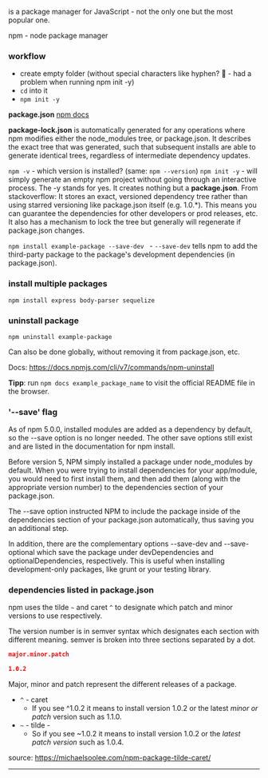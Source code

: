 is a package manager for JavaScript - not the only one but the most popular one.

npm - node package manager

### workflow
- create empty folder 
  (without special characters like hyphen? 🤔 - had a problem when running npm init -y)
- `cd` into it
- `npm init -y`

**package.json** [npm docs](https://docs.npmjs.com/cli/v6/configuring-npm/package-json)

**package-lock.json** is automatically generated for any operations where npm modifies either the node_modules tree, or package.json. It describes the exact tree that was generated, such that subsequent installs are able to generate identical trees, regardless of intermediate dependency updates.

`npm -v` - which version is installed?  (same: `npm --version`)
`npm init -y` - will simply generate an empty npm project without going through an interactive process. The -y stands for yes. It creates nothing but a **package.json**.
From stackoverflow: It stores an exact, versioned dependency tree rather than using starred versioning like package.json itself (e.g. 1.0.*). This means you can guarantee the dependencies for other developers or prod releases, etc. It also has a mechanism to lock the tree but generally will regenerate if package.json changes.

`npm install example-package --save-dev ` - `--save-dev` tells npm to add the third-party package to the package's development dependencies (in package.json).

### install multiple packages
`npm install express body-parser sequelize`

### uninstall package
`npm uninstall example-package`

Can also be done globally, without removing it from package.json, etc.

Docs: https://docs.npmjs.com/cli/v7/commands/npm-uninstall

**Tipp**: run `npm docs example_package_name` to visit the official README file in the browser.

### '--save' flag
As of npm 5.0.0, installed modules are added as a dependency by default, so the --save option is no longer needed. The other save options still exist and are listed in the documentation for npm install.

Before version 5, NPM simply installed a package under node_modules by default. When you were trying to install dependencies for your app/module, you would need to first install them, and then add them (along with the appropriate version number) to the dependencies section of your package.json.

The --save option instructed NPM to include the package inside of the dependencies section of your package.json automatically, thus saving you an additional step.

In addition, there are the complementary options --save-dev and --save-optional which save the package under devDependencies and optionalDependencies, respectively. This is useful when installing development-only packages, like grunt or your testing library.


### dependencies listed in package.json
npm uses the tilde `~` and caret `^` to designate which patch and minor versions to use respectively.

The version number is in semver syntax which designates each section with different meaning. semver is broken into three sections separated by a dot.
```json
major.minor.patch

1.0.2
```
Major, minor and patch represent the different releases of a package.

- `^` - caret
  - If you see ^1.0.2 it means to install version 1.0.2 or the latest _minor or patch_ version such as 1.1.0.
- `~` - tilde - 
  - So if you see ~1.0.2 it means to install version 1.0.2 or the _latest patch version_ such as 1.0.4.

source: https://michaelsoolee.com/npm-package-tilde-caret/
___


